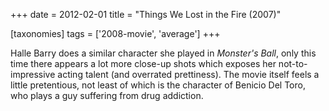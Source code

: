 +++
date = 2012-02-01
title = "Things We Lost in the Fire (2007)"

[taxonomies]
tags = ['2008-movie', 'average']
+++

Halle Barry does a similar character she played in *Monster\'s Ball*,
only this time there appears a lot more close-up shots which exposes her
not-to-impressive acting talent (and overrated prettiness). The movie
itself feels a little pretentious, not least of which is the character
of Benicio Del Toro, who plays a guy suffering from drug addiction.
